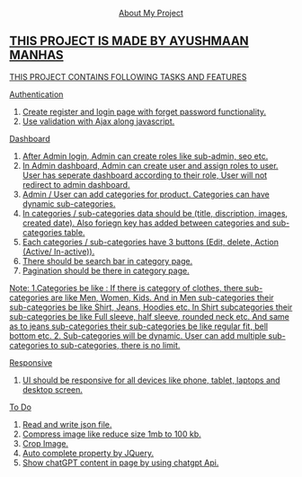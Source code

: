 <p align="center"><a href="#"_blank">About My Project</p>

##  THIS PROJECT IS MADE BY AYUSHMAAN MANHAS

THIS PROJECT CONTAINS FOLLOWING TASKS AND FEATURES

Authentication
1. Create register and login page with forget password functionality.
2. Use validation with Ajax along javascript.	

Dashboard
1. After Admin login, Admin can create roles like sub-admin, seo etc.
2. In Admin dashboard, Admin can create user and assign roles to user. User has seperate dashboard according to their role, User will not redirect to admin dashboard.
3. Admin / User can add categories for product. Categories can have dynamic sub-categories.
4. In categories / sub-categories data should be (title, discription, images, created date).
Also foriegn key has added between categories and sub-categories table.
5. Each categories / sub-categories have 3 buttons (Edit, delete, Action (Active/ In-active)).
6. There should be search bar in category page.
7. Pagination should be there in category page.

Note: 
1.Categories be like : 
If there is category of clothes, there sub-categories are like Men, Women, Kids. And in Men sub-categories their sub-categories be like Shirt, Jeans, Hoodies etc. In Shirt subcategories their sub-categories be like Full sleeve, half sleeve, rounded neck etc. And same as to jeans sub-categories their sub-categories be like regular fit, bell bottom etc.
2. Sub-categories will be dynamic. User can add multiple sub-categories to sub-categories, there is no limit.

Responsive
1. UI should be responsive for all devices like phone, tablet, laptops and desktop screen.


To Do
1. Read and write json file.
2. Compress image like reduce size 1mb to 100 kb.
3. Crop Image.
4. Auto complete property by JQuery.
5. Show chatGPT content in page by using chatgpt Api.



